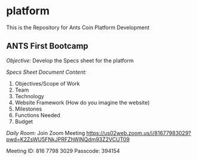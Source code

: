 # platform
This is the Repository for Ants Coin Platform Development

## ANTS First Bootcamp
*Objective:*
Develop the Specs sheet for the platform

*Specs Sheet Document Content:*
1. Objectives/Scope of Work
2. Team
3. Technology
4. Website Framework (How do you imagine the website)
5. Milestones
6. Functions Needed
7. Budget

*Daily Room:*
Join Zoom Meeting
https://us02web.zoom.us/j/81677983029?pwd=K2ZsWU5FNkJPRFZhWlNQdm93Z2VCUT09

Meeting ID: 816 7798 3029
Passcode: 394154

